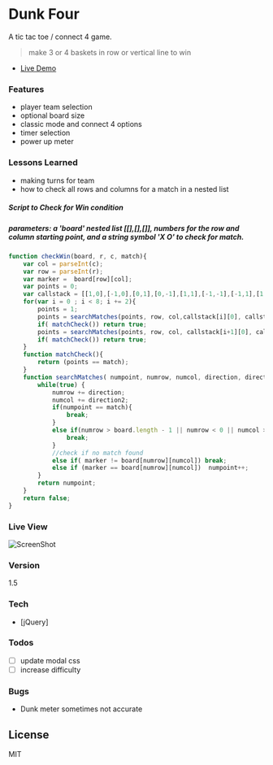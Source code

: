 # Dunk Four

A tic tac toe / connect 4 game.
> make 3 or 4 baskets in row or vertical line to win

- [Live Demo](http://nealcloud.github.io/dunk-four/) 

### Features
  - player team selection
  - optional board size
  - classic mode and connect 4 options
  - timer selection
  - power up meter
  
### Lessons Learned
 - making turns for team
 - how to check all rows and columns for a match in a nested list
 

##### Script to Check for Win condition
##### parameters: a 'board' nested list [[],[],[]], numbers for the row and column starting point, and a string symbol 'X O' to check for match. 
```javascript
function checkWin(board, r, c, match){
    var col = parseInt(c);
    var row = parseInt(r);
    var marker =  board[row][col];
    var points = 0;
    var callstack = [[1,0],[-1,0],[0,1],[0,-1],[1,1],[-1,-1],[-1,1],[1,-1]];
    for(var i = 0 ; i < 8; i += 2){
        points = 1;
        points = searchMatches(points, row, col,callstack[i][0], callstack[i][1]);
        if( matchCheck()) return true;
        points = searchMatches(points, row, col, callstack[i+1][0], callstack[i+1][1]);
        if( matchCheck()) return true;
    }
    function matchCheck(){
        return (points == match);
    }
    function searchMatches( numpoint, numrow, numcol, direction, direction2){
        while(true) {
            numrow += direction;
            numcol += direction2;
            if(numpoint == match){
                break;
            }
            else if(numrow > board.length - 1 || numrow < 0 || numcol > board.length - 1 || numcol < 0){
                break;
            }
            //check if no match found
            else if( marker != board[numrow][numcol]) break;
            else if (marker == board[numrow][numcol])  numpoint++;
        }
        return numpoint;
    }
    return false;
}
```
### Live View
![ScreenShot](https://nealcloud.github.io/assets/img/c1.png)

### Version
1.5

### Tech
* [jQuery]

### Todos
 - [ ] update modal css
 - [ ] increase difficulty

### Bugs
 - Dunk meter sometimes not accurate
 
License
----
MIT

